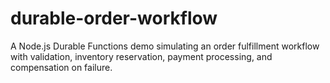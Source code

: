 # durable-order-workflow
A Node.js Durable Functions demo simulating an order fulfillment workflow with validation, inventory reservation, payment processing, and compensation on failure.
